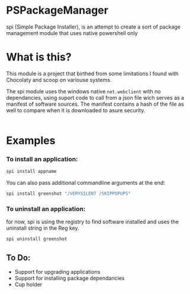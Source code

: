 # PSPackageManager
spi (Simple Package Installer), is an attempt to create a sort of package management module that uses native powershell only

# What is this?
This module is a project that birthed from some limitations I found with Chocolaty and scoop on variouse systems.

The spi module uses the windows native `net.webclient` with no dependancies, using suport code to call from a json file wich serves as a manifest of software sources.
The manifest contains a hash of the file as well to compare when it is downloaded to asure security.
<br>
<br>

# Examples

### To install an application:
```powershell
spi install appname
```

You can also pass additional commandline arguments at the end:
```powershell
spi install greenshot "/VERYSILENT /SKIPPOPUPS"
```

### To uninstall an application:

for now, spi is using the registry to find software installed and uses the uninstall string in the Reg key.
```powershell
spi uninstall greenshot
```

## To Do:
- Support for upgrading applications
- Support for installing package dependancies
- Cup holder
